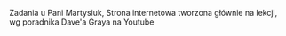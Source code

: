 Zadania u Pani Martysiuk, 
Strona internetowa tworzona głównie na lekcji, wg poradnika Dave'a Graya na Youtube
